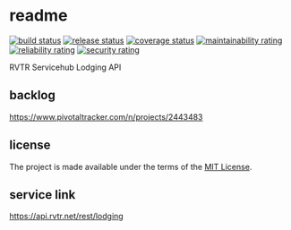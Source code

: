 # readme

[![build status](https://github.com/RVTR/rvtr-svc-lodging/workflows/build/badge.svg)](https://github.com/RVTR/rvtr-svc-lodging/actions?query=workflow%3Abuild)
[![release status](https://github.com/RVTR/rvtr-svc-lodging/workflows/release/badge.svg)](https://github.com/RVTR/rvtr-svc-lodging/actions?query=workflow%3Arelease)
[![coverage status](https://sonarcloud.io/api/project_badges/measure?project=rvtr_api_lodging&metric=coverage)](https://sonarcloud.io/dashboard?id=rvtr_api_lodging)
[![maintainability rating](https://sonarcloud.io/api/project_badges/measure?project=rvtr_api_lodging&metric=sqale_rating)](https://sonarcloud.io/dashboard?id=rvtr_api_lodging)
[![reliability rating](https://sonarcloud.io/api/project_badges/measure?project=rvtr_api_lodging&metric=reliability_rating)](https://sonarcloud.io/dashboard?id=rvtr_api_lodging)
[![security rating](https://sonarcloud.io/api/project_badges/measure?project=rvtr_api_lodging&metric=security_rating)](https://sonarcloud.io/dashboard?id=rvtr_api_lodging)

RVTR Servicehub Lodging API

## backlog

<https://www.pivotaltracker.com/n/projects/2443483>

## license

The project is made available under the terms of the [MIT License][license_mit].

[license_mit]: https://github.com/rvtr/rvtr-svc-lodging/blob/master/LICENSE 'mit license'

## service link

<https://api.rvtr.net/rest/lodging>